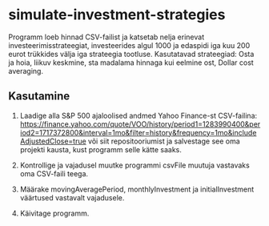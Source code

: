 # simulate-investment-strategies
Programm loeb hinnad CSV-failist ja katsetab nelja erinevat investeerimisstrateegiat, investeerides algul 1000 ja edaspidi iga kuu 200 eurot trükkides välja iga strateegia tootluse. Kasutatavad strateegiad: Osta ja hoia, liikuv keskmine, sta madalama hinnaga kui eelmine ost, Dollar cost averaging.

## Kasutamine

1. Laadige alla S&P 500 ajaloolised andmed Yahoo Finance-st CSV-failina: https://finance.yahoo.com/quote/VOO/history/period1=1283990400&period2=1717372800&interval=1mo&filter=history&frequency=1mo&includeAdjustedClose=true või siit repositooriumist ja salvestage see oma projekti kausta, kust programm selle kätte saaks.
   
3. Kontrollige ja vajadusel muutke programmi csvFile muutuja vastavaks oma CSV-faili teega.

4. Määrake movingAveragePeriod, monthlyInvestment ja initialInvestment väärtused vastavalt vajadusele.
  
6. Käivitage programm.
